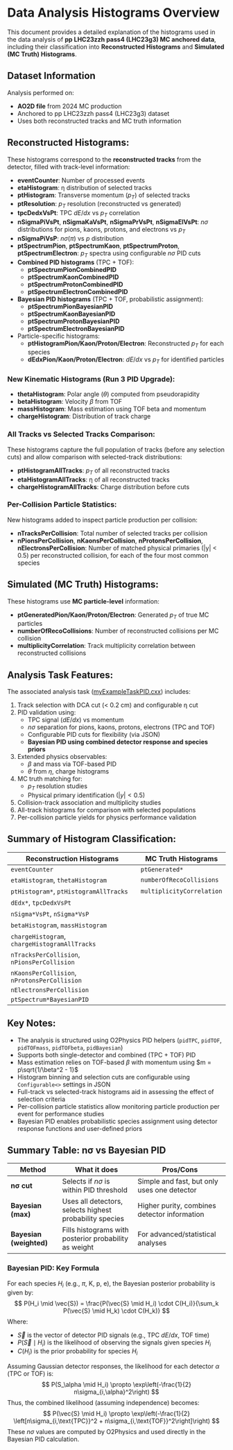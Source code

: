 # Data Analysis Histograms Overview

This document provides a detailed explanation of the histograms used in the data analysis of **pp LHC23zzh pass4 (LHC23g3) MC anchored data**, including their classification into **Reconstructed Histograms** and **Simulated (MC Truth) Histograms**.

## Dataset Information
Analysis performed on:
- **AO2D file** from 2024 MC production
- Anchored to pp LHC23zzh pass4 (LHC23g3) dataset
- Uses both reconstructed tracks and MC truth information

## Reconstructed Histograms:
These histograms correspond to the **reconstructed tracks** from the detector, filled with track-level information:

- **eventCounter**: Number of processed events
- **etaHistogram**: η distribution of selected tracks
- **ptHistogram**: Transverse momentum ($p_T$) of selected tracks
- **ptResolution**: $p_T$ resolution (reconstructed vs generated)
- **tpcDedxVsPt**: TPC $dE/dx$ vs $p_T$ correlation
- **nSigmaPiVsPt**, **nSigmaKaVsPt**, **nSigmaPrVsPt**, **nSigmaElVsPt**: $n\sigma$ distributions for pions, kaons, protons, and electrons vs $p_T$
- **nSigmaPiVsP**: $n\sigma(\pi)$ vs $p$ distribution
- **ptSpectrumPion**, **ptSpectrumKaon**, **ptSpectrumProton**, **ptSpectrumElectron**: $p_T$ spectra using configurable $n\sigma$ PID cuts
- **Combined PID histograms** (TPC + TOF):
  - **ptSpectrumPionCombinedPID**
  - **ptSpectrumKaonCombinedPID**
  - **ptSpectrumProtonCombinedPID**
  - **ptSpectrumElectronCombinedPID**
- **Bayesian PID histograms** (TPC + TOF, probabilistic assignment):
  - **ptSpectrumPionBayesianPID**
  - **ptSpectrumKaonBayesianPID**
  - **ptSpectrumProtonBayesianPID**
  - **ptSpectrumElectronBayesianPID**
- Particle-specific histograms:
  - **ptHistogramPion/Kaon/Proton/Electron**: Reconstructed $p_T$ for each species
  - **dEdxPion/Kaon/Proton/Electron**: $dE/dx$ vs $p_T$ for identified particles

### New Kinematic Histograms (Run 3 PID Upgrade):
- **thetaHistogram**: Polar angle ($\theta$) computed from pseudorapidity
- **betaHistogram**: Velocity $\beta$ from TOF
- **massHistogram**: Mass estimation using TOF beta and momentum
- **chargeHistogram**: Distribution of track charge

### All Tracks vs Selected Tracks Comparison:
These histograms capture the full population of tracks (before any selection cuts) and allow comparison with selected-track distributions:
- **ptHistogramAllTracks**: $p_T$ of all reconstructed tracks
- **etaHistogramAllTracks**: η of all reconstructed tracks
- **chargeHistogramAllTracks**: Charge distribution before cuts

### Per-Collision Particle Statistics:
New histograms added to inspect particle production per collision:
- **nTracksPerCollision**: Total number of selected tracks per collision
- **nPionsPerCollision**, **nKaonsPerCollision**, **nProtonsPerCollision**, **nElectronsPerCollision**: Number of matched physical primaries (|y| < 0.5) per reconstructed collision, for each of the four most common species

## Simulated (MC Truth) Histograms:
These histograms use **MC particle-level** information:

- **ptGeneratedPion/Kaon/Proton/Electron**: Generated $p_T$ of true MC particles
- **numberOfRecoCollisions**: Number of reconstructed collisions per MC collision
- **multiplicityCorrelation**: Track multiplicity correlation between reconstructed collisions

## Analysis Task Features:
The associated analysis task ([myExampleTaskPID.cxx](myExampleTaskPID.cxx)) includes:
1. Track selection with DCA cut (< 0.2 cm) and configurable η cut
2. PID validation using:
   - TPC signal ($dE/dx$) vs momentum
   - $n\sigma$ separation for pions, kaons, protons, electrons (TPC and TOF)
   - Configurable PID cuts for flexibility (via JSON)
   - **Bayesian PID using combined detector response and species priors**
3. Extended physics observables:
   - $\beta$ and mass via TOF-based PID
   - $\theta$ from $\eta$, charge histograms
4. MC truth matching for:
   - $p_T$ resolution studies
   - Physical primary identification ($|y| < 0.5$)
5. Collision-track association and multiplicity studies
6. All-track histograms for comparison with selected populations
7. Per-collision particle yields for physics performance validation

## Summary of Histogram Classification:

| Reconstruction Histograms               | MC Truth Histograms         |
|-----------------------------------------|-----------------------------|
| `eventCounter`                          | `ptGenerated*`              |
| `etaHistogram`, `thetaHistogram`        | `numberOfRecoCollisions`    |
| `ptHistogram*`, `ptHistogramAllTracks`  | `multiplicityCorrelation`   |
| `dEdx*`, `tpcDedxVsPt`                  |                             |
| `nSigma*VsPt`, `nSigma*VsP`             |                             |
| `betaHistogram`, `massHistogram`        |                             |
| `chargeHistogram`, `chargeHistogramAllTracks` |                       |
| `nTracksPerCollision`, `nPionsPerCollision`   |                       |
| `nKaonsPerCollision`, `nProtonsPerCollision`  |                       |
| `nElectronsPerCollision` |                                            |
| `ptSpectrum*BayesianPID` |                                            |

## Key Notes:
- The analysis is structured using O2Physics PID helpers (`pidTPC`, `pidTOF`, `pidTOFmass`, `pidTOFbeta`, `pidBayesian`)
- Supports both single-detector and combined (TPC + TOF) PID
- Mass estimation relies on TOF-based $\beta$ with momentum using $m = p\sqrt{1/\beta^2 - 1}$
- Histogram binning and selection cuts are configurable using `Configurable<>` settings in JSON
- Full-track vs selected-track histograms aid in assessing the effect of selection criteria
- Per-collision particle statistics allow monitoring particle production per event for performance studies
- Bayesian PID enables probabilistic species assignment using detector response functions and user-defined priors

## Summary Table: nσ vs Bayesian PID

| Method               | What it does                                  | Pros/Cons                                    |
|----------------------|-----------------------------------------------|----------------------------------------------|
| **nσ cut**           | Selects if $n\sigma$ is within PID threshold   | Simple and fast, but only uses one detector  |
| **Bayesian (max)**   | Uses all detectors, selects highest probability species | Higher purity, combines detector information |
| **Bayesian (weighted)** | Fills histograms with posterior probability as weight | For advanced/statistical analyses            |

### Bayesian PID: Key Formula
For each species $H_i$ (e.g., $\pi$, K, p, e), the Bayesian posterior probability is given by:
$$
P(H_i \mid \vec{S}) = \frac{P(\vec{S} \mid H_i) \cdot C(H_i)}{\sum_k P(\vec{S} \mid H_k) \cdot C(H_k)}
$$
Where:
- $\vec{S}$ is the vector of detector PID signals (e.g., TPC $dE/dx$, TOF time)
- $P(\vec{S} \mid H_i)$ is the likelihood of observing the signals given species $H_i$
- $C(H_i)$ is the prior probability for species $H_i$

Assuming Gaussian detector responses, the likelihood for each detector $\alpha$ (TPC or TOF) is:
$$
P(S_\alpha \mid H_i) \propto \exp\left(-\frac{1}{2} n\sigma_{i,\alpha}^2\right)
$$
Thus, the combined likelihood (assuming independence) becomes:
$$
P(\vec{S} \mid H_i) \propto \exp\left(-\frac{1}{2} \left[n\sigma_{i,\text{TPC}}^2 + n\sigma_{i,\text{TOF}}^2\right]\right)
$$
These $n\sigma$ values are computed by O2Physics and used directly in the Bayesian PID calculation.
